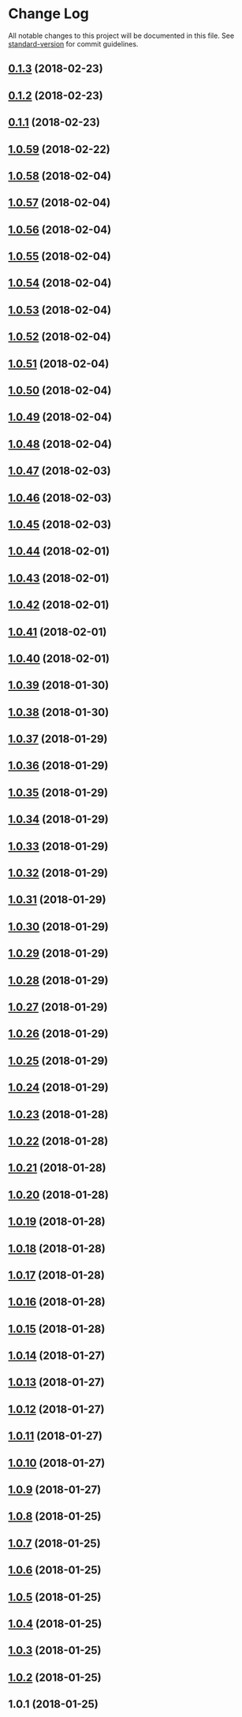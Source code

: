 # Change Log

All notable changes to this project will be documented in this file. See [standard-version](https://github.com/conventional-changelog/standard-version) for commit guidelines.

<a name="0.1.3"></a>
## [0.1.3](https://github.com/Quid2/ts/compare/v0.1.2...v0.1.3) (2018-02-23)



<a name="0.1.2"></a>
## [0.1.2](https://github.com/Quid2/ts/compare/v0.1.1...v0.1.2) (2018-02-23)



<a name="0.1.1"></a>
## [0.1.1](https://github.com/Quid2/ts/compare/v1.0.59...v0.1.1) (2018-02-23)



<a name="1.0.59"></a>
## [1.0.59](https://github.com/Quid2/ts/compare/v1.0.58...v1.0.59) (2018-02-22)



<a name="1.0.58"></a>
## [1.0.58](https://github.com/Quid2/ts/compare/v1.0.57...v1.0.58) (2018-02-04)



<a name="1.0.57"></a>
## [1.0.57](https://github.com/Quid2/ts/compare/v1.0.56...v1.0.57) (2018-02-04)



<a name="1.0.56"></a>
## [1.0.56](https://github.com/Quid2/ts/compare/v1.0.55...v1.0.56) (2018-02-04)



<a name="1.0.55"></a>
## [1.0.55](https://github.com/Quid2/ts/compare/v1.0.54...v1.0.55) (2018-02-04)



<a name="1.0.54"></a>
## [1.0.54](https://github.com/Quid2/ts/compare/v1.0.53...v1.0.54) (2018-02-04)



<a name="1.0.53"></a>
## [1.0.53](https://github.com/Quid2/ts/compare/v1.0.52...v1.0.53) (2018-02-04)



<a name="1.0.52"></a>
## [1.0.52](https://github.com/Quid2/ts/compare/v1.0.51...v1.0.52) (2018-02-04)



<a name="1.0.51"></a>
## [1.0.51](https://github.com/Quid2/ts/compare/v1.0.50...v1.0.51) (2018-02-04)



<a name="1.0.50"></a>
## [1.0.50](https://github.com/Quid2/ts/compare/v1.0.49...v1.0.50) (2018-02-04)



<a name="1.0.49"></a>
## [1.0.49](https://github.com/Quid2/ts/compare/v1.0.48...v1.0.49) (2018-02-04)



<a name="1.0.48"></a>
## [1.0.48](https://github.com/Quid2/ts/compare/v1.0.47...v1.0.48) (2018-02-04)



<a name="1.0.47"></a>
## [1.0.47](https://github.com/Quid2/ts/compare/v1.0.46...v1.0.47) (2018-02-03)



<a name="1.0.46"></a>
## [1.0.46](https://github.com/Quid2/ts/compare/v1.0.45...v1.0.46) (2018-02-03)



<a name="1.0.45"></a>
## [1.0.45](https://github.com/Quid2/ts/compare/v1.0.44...v1.0.45) (2018-02-03)



<a name="1.0.44"></a>
## [1.0.44](https://github.com/Quid2/ts/compare/v1.0.43...v1.0.44) (2018-02-01)



<a name="1.0.43"></a>
## [1.0.43](https://github.com/Quid2/ts/compare/v1.0.42...v1.0.43) (2018-02-01)



<a name="1.0.42"></a>
## [1.0.42](https://github.com/Quid2/ts/compare/v1.0.41...v1.0.42) (2018-02-01)



<a name="1.0.41"></a>
## [1.0.41](https://github.com/Quid2/ts/compare/v1.0.40...v1.0.41) (2018-02-01)



<a name="1.0.40"></a>
## [1.0.40](https://github.com/Quid2/ts/compare/v1.0.39...v1.0.40) (2018-02-01)



<a name="1.0.39"></a>
## [1.0.39](https://github.com/Quid2/ts/compare/v1.0.38...v1.0.39) (2018-01-30)



<a name="1.0.38"></a>
## [1.0.38](https://github.com/Quid2/ts/compare/v1.0.37...v1.0.38) (2018-01-30)



<a name="1.0.37"></a>
## [1.0.37](https://github.com/Quid2/ts/compare/v1.0.36...v1.0.37) (2018-01-29)



<a name="1.0.36"></a>
## [1.0.36](https://github.com/Quid2/ts/compare/v1.0.35...v1.0.36) (2018-01-29)



<a name="1.0.35"></a>
## [1.0.35](https://github.com/Quid2/ts/compare/v1.0.34...v1.0.35) (2018-01-29)



<a name="1.0.34"></a>
## [1.0.34](https://github.com/Quid2/ts/compare/v1.0.33...v1.0.34) (2018-01-29)



<a name="1.0.33"></a>
## [1.0.33](https://github.com/Quid2/ts/compare/v1.0.32...v1.0.33) (2018-01-29)



<a name="1.0.32"></a>
## [1.0.32](https://github.com/Quid2/ts/compare/v1.0.31...v1.0.32) (2018-01-29)



<a name="1.0.31"></a>
## [1.0.31](https://github.com/Quid2/ts/compare/v1.0.30...v1.0.31) (2018-01-29)



<a name="1.0.30"></a>
## [1.0.30](https://github.com/Quid2/ts/compare/v1.0.29...v1.0.30) (2018-01-29)



<a name="1.0.29"></a>
## [1.0.29](https://github.com/Quid2/ts/compare/v1.0.28...v1.0.29) (2018-01-29)



<a name="1.0.28"></a>
## [1.0.28](https://github.com/Quid2/ts/compare/v1.0.27...v1.0.28) (2018-01-29)



<a name="1.0.27"></a>
## [1.0.27](https://github.com/Quid2/ts/compare/v1.0.26...v1.0.27) (2018-01-29)



<a name="1.0.26"></a>
## [1.0.26](https://github.com/Quid2/ts/compare/v1.0.25...v1.0.26) (2018-01-29)



<a name="1.0.25"></a>
## [1.0.25](https://github.com/Quid2/ts/compare/v1.0.24...v1.0.25) (2018-01-29)



<a name="1.0.24"></a>
## [1.0.24](https://github.com/Quid2/ts/compare/v1.0.23...v1.0.24) (2018-01-29)



<a name="1.0.23"></a>
## [1.0.23](https://github.com/Quid2/ts/compare/v1.0.22...v1.0.23) (2018-01-28)



<a name="1.0.22"></a>
## [1.0.22](https://github.com/Quid2/ts/compare/v1.0.21...v1.0.22) (2018-01-28)



<a name="1.0.21"></a>
## [1.0.21](https://github.com/Quid2/ts/compare/v1.0.20...v1.0.21) (2018-01-28)



<a name="1.0.20"></a>
## [1.0.20](https://github.com/Quid2/ts/compare/v1.0.19...v1.0.20) (2018-01-28)



<a name="1.0.19"></a>
## [1.0.19](https://github.com/Quid2/ts/compare/v1.0.18...v1.0.19) (2018-01-28)



<a name="1.0.18"></a>
## [1.0.18](https://github.com/Quid2/ts/compare/v1.0.17...v1.0.18) (2018-01-28)



<a name="1.0.17"></a>
## [1.0.17](https://github.com/Quid2/ts/compare/v1.0.16...v1.0.17) (2018-01-28)



<a name="1.0.16"></a>
## [1.0.16](https://github.com/Quid2/ts/compare/v1.0.15...v1.0.16) (2018-01-28)



<a name="1.0.15"></a>
## [1.0.15](https://github.com/Quid2/ts/compare/v1.0.14...v1.0.15) (2018-01-28)



<a name="1.0.14"></a>
## [1.0.14](https://github.com/Quid2/ts/compare/v1.0.13...v1.0.14) (2018-01-27)



<a name="1.0.13"></a>
## [1.0.13](https://github.com/Quid2/ts/compare/v1.0.12...v1.0.13) (2018-01-27)



<a name="1.0.12"></a>
## [1.0.12](https://github.com/Quid2/ts/compare/v1.0.11...v1.0.12) (2018-01-27)



<a name="1.0.11"></a>
## [1.0.11](https://github.com/Quid2/ts/compare/v1.0.10...v1.0.11) (2018-01-27)



<a name="1.0.10"></a>
## [1.0.10](https://github.com/Quid2/ts/compare/v1.0.9...v1.0.10) (2018-01-27)



<a name="1.0.9"></a>
## [1.0.9](https://github.com/Quid2/ts/compare/v1.0.8...v1.0.9) (2018-01-27)



<a name="1.0.8"></a>
## [1.0.8](https://github.com/Quid2/ts/compare/v1.0.7...v1.0.8) (2018-01-25)



<a name="1.0.7"></a>
## [1.0.7](https://github.com/Quid2/ts/compare/v1.0.6...v1.0.7) (2018-01-25)



<a name="1.0.6"></a>
## [1.0.6](https://github.com/Quid2/ts/compare/v1.0.5...v1.0.6) (2018-01-25)



<a name="1.0.5"></a>
## [1.0.5](https://github.com/Quid2/ts/compare/v1.0.4...v1.0.5) (2018-01-25)



<a name="1.0.4"></a>
## [1.0.4](https://github.com/Quid2/ts/compare/v1.0.3...v1.0.4) (2018-01-25)



<a name="1.0.3"></a>
## [1.0.3](https://github.com/Quid2/ts/compare/v1.0.2...v1.0.3) (2018-01-25)



<a name="1.0.2"></a>
## [1.0.2](https://github.com/Quid2/ts/compare/v1.0.1...v1.0.2) (2018-01-25)



<a name="1.0.1"></a>
## 1.0.1 (2018-01-25)

